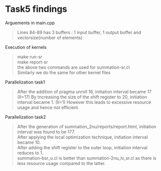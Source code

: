# Task5 findings

Arguements in main.cpp
>  Lines 84-89 has 3 buffers : 1 input buffer, 1 output buffer and vectorsize(number of elements)

Execution of kernels
> make run-sr <br /> make report-sr <br /> 
> the above two commands are used for summation-sr.cl <br />
> Similarly we do the same for other kernel files

Parallelization task1
>After the addition of pragma unroll 16, initiation interval became 17 (II=17)
>By tncreasing the size of the shift register to 20, initiation interval became 1. (II=1)
>However this leads to excessive resource usage and hence not efficient.



Parallelization task2
>After the generation of summation_2nu/reports/report.html, initiation interval was found to be 177. <br /> After applying the local optimization technique, initiation interval became 10. <br />
>After adding the shift register to the outer loop, initiation interval reduces to 1.  <br />
>summation-bsr_u.cl is better than summation-2nu_lv_sr.cl as there is less resource usage compared to the latter. 

